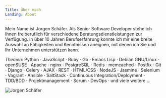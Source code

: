 ```yaml
---
Title: Über mich
Landing: About
---
```


Mein Name ist Jorgen Schäfer. Als Senior Software Developer stehe ich
Ihnen freiberuflich für verschiedene Beratungsdienstleistungen zur
Verfügung. In über 10 Jahren Berufserfahrung konnte ich mir eine
breite Auswahl an Fähigkeiten und Kenntnissen aneignen, mit denen ich
Sie und Ihr Unternehmen unterstützen kann.

*Themen:* Python ⋅ JavaScript ⋅ Ruby ⋅ Go ⋅ Emacs Lisp ⋅ Debian
GNU/Linux ⋅ openSUSE ⋅ Apache ⋅ nginx ⋅ PostgreSQL ⋅ Redis ⋅ memcached
⋅ Postfix ⋅ Git ⋅ Django ⋅ Celery ⋅ AJAX ⋅ REST ⋅ HTML/CSS ⋅ NodeJS ⋅
Jasmine ⋅ Selenium ⋅ Vagrant ⋅ Ansible ⋅ SaltStack ⋅ Continuous
Integration/Deployment ⋅ TDD/BDD ⋅ Projektmanagement ⋅ Scrum ⋅ DevOps
⋅ und viele weitere …

![Jorgen Schäfer](/img/jorgen.jpg)
